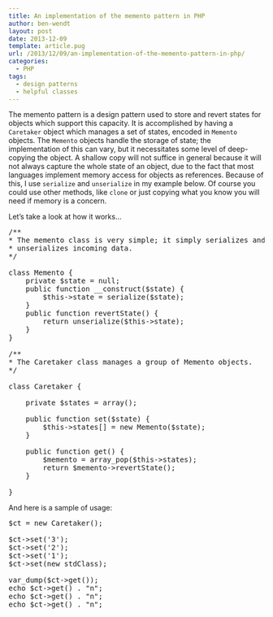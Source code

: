 ```yaml
---
title: An implementation of the memento pattern in PHP
author: ben-wendt
layout: post
date: 2013-12-09
template: article.pug
url: /2013/12/09/an-implementation-of-the-memento-pattern-in-php/
categories:
  - PHP
tags:
  - design patterns
  - helpful classes
---
```

The memento pattern is a design pattern used to store and revert states for objects which support this capacity. It is accomplished by having a `Caretaker` object which manages a set of states, encoded in `Memento` objects. The `Memento` objects handle the storage of state; the implementation of this can vary, but it necessitates some level of deep-copying the object. A shallow copy will not suffice in general because it will not always capture the whole state of an object, due to the fact that most languages implement memory access for objects as references. Because of this, I use `serialize` and `unserialize` in my example below. Of course you could use other methods, like `clone` or just copying what you know you will need if memory is a concern.

<span class="more"></span>

Let&#8217;s take a look at how it works&#8230;

<pre class="brush: php; title: ; notranslate" title="">/**
* The memento class is very simple; it simply serializes and
* unserializes incoming data.
*/

class Memento {
	private $state = null;
	public function __construct($state) {
		$this-&gt;state = serialize($state);
	}
	public function revertState() {
		return unserialize($this-&gt;state);
	}
}

/**
* The Caretaker class manages a group of Memento objects.
*/

class Caretaker {
	
	private $states = array();
	
	public function set($state) {
		$this-&gt;states[] = new Memento($state);
	}
	
	public function get() {
		$memento = array_pop($this-&gt;states);
		return $memento-&gt;revertState();
	}
	
}
</pre>

And here is a sample of usage:

<pre class="brush: php; title: ; notranslate" title="">$ct = new Caretaker();

$ct-&gt;set('3');
$ct-&gt;set('2');
$ct-&gt;set('1');
$ct-&gt;set(new stdClass);

var_dump($ct-&gt;get());
echo $ct-&gt;get() . "n";
echo $ct-&gt;get() . "n";
echo $ct-&gt;get() . "n";
</pre>
